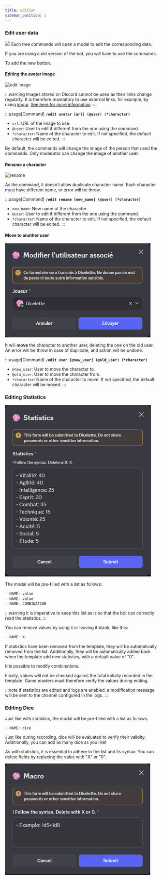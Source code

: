 ```yaml
---
title: Edition
sidebar_position: 1
---
```



### Edit user data

![](./assets/edit/user.png)
Each tree commands will open a modal to edit the corresponding data.

If you are using a old version of the bot, you will have to use the commands.

To add the new button.

#### Editing the avatar image

![edit image](./assets/edit/image.png)

:::warning
Images stored on Discord cannot be used as their links change regularly. It is therefore mandatory to use external links, for example, by using [imgur](https://imgur.com/).
[See here for more information](https://www.bleepingcomputer.com/news/security/discord-will-switch-to-temporary-file-links-to-block-malware-delivery/).
:::

:::usage[Command]
**`/edit avatar [url] (@user) (*character)`**
- `url`: URL of the image to use.
- `@user`: User to edit if different from the one using the command.
- `*character`: Name of the character to edit. If not specified, the default character will be edited.
:::

By default, the commands will change the image of the person that used the commands. Only moderator can change the image of another user.

#### Rename a character
![rename](./assets/edit/rename.png)

As the command, it doesn't allow duplicate character name. Each character must have different name, or error will be throw.

:::usage[Command]
**`/edit rename [new_name] (@user) (*character)`**
- `new_name`: New name of the character.
- `@user`: User to edit if different from the one using the command.
- `*character`: Name of the character to edit. If not specified, the default character will be edited.
:::

#### Move to another user

![move](../../assets/edit/move.png)

It will **move** the character to another user, deleting the one on the old user. An error will be throw in case of duplicate, and action will be undone.

:::usage[Command]
**`/edit user [@new_user] (@old_user) (*character)`**
- `@new_user`: User to move the character to.
- `@old_user`: User to move the character from.
- `*character`: Name of the character to move. If not specified, the default character will be moved.
:::

### Editing Statistics

![edit stats](../../assets/edit/stats.png)

The modal will be pre-filled with a list as follows:
```md
- NAME: value
- NAME: value
- NAME: COMBINATION
```

:::warning
It is imperative to keep this list as is so that the bot can correctly read the statistics.
:::

You can remove values by using `X` or leaving it blank, like this:
```md
- NAME: X
```

If statistics have been removed from the template, they will be automatically removed from the list. Additionally, they will be automatically added back when the template add new statistics, with a default value of "0".

It is possible to modify combinations.

Finally, values will not be checked against the total initially recorded in the template. Game masters must therefore verify the values during editing.

:::note
If statistics are edited and logs are enabled, a modification message will be sent to the channel configured in the logs.
:::

### Editing Dice

Just like with statistics, the modal will be pre-filled with a list as follows:
```md
- NAME: dice
```

Just like during recording, dice will be evaluated to verify their validity. Additionally, you can add as many dice as you like!

As with statistics, it is essential to adhere to the list and its syntax. You can delete fields by replacing the value with "X" or "0".

![edit dice](../../assets/edit/dice.png)

